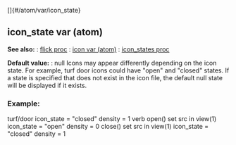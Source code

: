 []{#/atom/var/icon_state}
## icon_state var (atom)
**See also:**
:   [flick proc](#/proc/flick)
:   [icon var (atom)](#/atom/var/icon)
:   [icon_states proc](#/proc/icon_states)
<!-- -->
**Default value:**
:   null
Icons may appear differently depending on the icon state. For example,
turf door icons could have \"open\" and \"closed\" states. If a state is
specified that does not exist in the icon file, the default null state
will be displayed if it exists.
### Example:
turf/door icon_state = \"closed\" density = 1 verb open() set src in
view(1) icon_state = \"open\" density = 0 close() set src in view(1)
icon_state = \"closed\" density = 1
